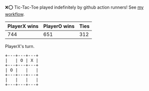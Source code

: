 :x::o: Tic-Tac-Toe played indefinitely by github action runners! See [my workflow](.github/workflows/play.yaml).

|PlayerX wins|PlayerO wins|Ties|
|-|-|-|
|744|651|312|

PlayerX's turn.

<pre>
+---+---+---+
|   | O | X |
+---+---+---+
| O |   |   |
+---+---+---+
|   |   |   |
+---+---+---+
</pre>
